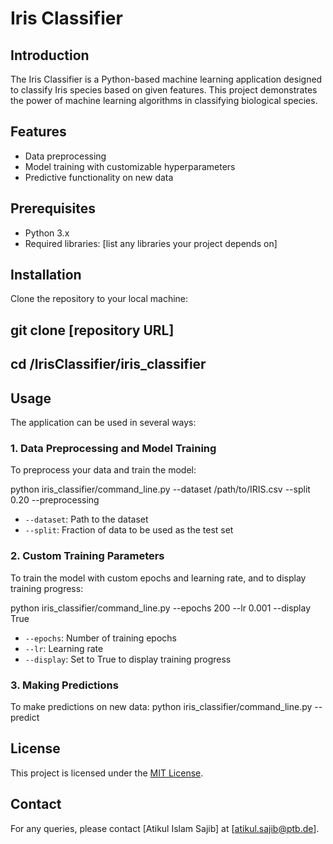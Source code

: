 # Iris Classifier

## Introduction

The Iris Classifier is a Python-based machine learning application designed to classify Iris species based on given features. This project demonstrates the power of machine learning algorithms in classifying biological species.

## Features

- Data preprocessing
- Model training with customizable hyperparameters
- Predictive functionality on new data

## Prerequisites

- Python 3.x
- Required libraries: [list any libraries your project depends on]

## Installation

Clone the repository to your local machine:

## git clone [repository URL]

## cd /IrisClassifier/iris_classifier

## Usage

The application can be used in several ways:

### 1. Data Preprocessing and Model Training

To preprocess your data and train the model:

python iris_classifier/command_line.py --dataset /path/to/IRIS.csv --split 0.20 --preprocessing

- `--dataset`: Path to the dataset
- `--split`: Fraction of data to be used as the test set

### 2. Custom Training Parameters

To train the model with custom epochs and learning rate, and to display training progress:

python iris_classifier/command_line.py --epochs 200 --lr 0.001 --display True

- `--epochs`: Number of training epochs
- `--lr`: Learning rate
- `--display`: Set to True to display training progress

### 3. Making Predictions

To make predictions on new data:
python iris_classifier/command_line.py --predict

## License

This project is licensed under the [MIT License](LICENSE).

## Contact

For any queries, please contact [Atikul Islam Sajib] at [atikul.sajib@ptb.de].

```

```
